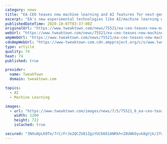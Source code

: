 ```yaml
---
category: news
title: "EA CEO teases new machine learning and AI features for next-gen games"
excerpt: "EA's new experimental technologies like AI/machine learning will start manifesting in next-gen PlayStation 5, Xbox Series X games."
publishedDateTime: 2020-10-07T03:37:00Z
originalUrl: "https://www.tweaktown.com/news/75521/ea-ceo-teases-new-machine-learning-and-ai-features-for-next-gen-games/index.html"
webUrl: "https://www.tweaktown.com/news/75521/ea-ceo-teases-new-machine-learning-and-ai-features-for-next-gen-games/index.html"
ampWebUrl: "https://www.tweaktown.com/news/75521/ea-ceo-teases-new-machine-learning-and-ai-features-for-next-gen-games/amp.html"
cdnAmpWebUrl: "https://www-tweaktown-com.cdn.ampproject.org/c/s/www.tweaktown.com/news/75521/ea-ceo-teases-new-machine-learning-and-ai-features-for-next-gen-games/amp.html"
type: article
quality: 74
heat: 74
published: true

provider:
  name: TweakTown
  domain: tweaktown.com

topics:
  - AI
  - Machine Learning

images:
  - url: "https://www.tweaktown.com/images/news/7/5/75521_6_ea-ceo-teases-new-machine-learning-and-ai-features-for-next-gen-games_full.png"
    width: 1200
    height: 722
    isCached: true

secured: "3NXu0pLK0Te/7rC/FrJe2QCZU81ZgzYUC6681ANRkh+Z8UWbOyvk8gVjk/2fuFpnZ9wFdJKKucztAO9wJXvujY1PlFKchl+4pLVHsq0tE6v7tEYZWpC9vaXHDWviyZ/g5eY6eqP5mA4bh442uJmUKcsrpQJgsgCDzJJFvAfWx+uikx1717ebgp0cJ8ZNR1lWDAFtMRpfNqtk9eVYhQFm2M3VpflJ6XE56tUhNk3FELXWKrjLkuv/xpHqYLfEVbfR6VLolZ/xXxI+9UtMbe6QHzvCfk7iANtjwbRR4Ay0jYZyisAy6tyIzJysrRTC8EMKlxh8xkXMraCDv9Pok2TmDg8pp92FAJsWxmSPfreEpvg=;JXRCNU7RyUljiCd1ym2Qhw=="
---
```


